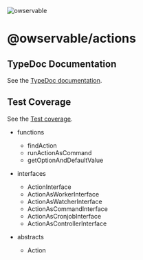![owservable](https://avatars0.githubusercontent.com/u/87773159?s=75)

# @owservable/actions

## TypeDoc Documentation

See the <a href="https://owservable.github.io/actions/docs/" target="_blank">TypeDoc documentation</a>.

## Test Coverage

See the <a href="https://owservable.github.io/actions/coverage/" target="_blank">Test coverage</a>.

- functions
	- findAction
	- runActionAsCommand
	- getOptionAndDefaultValue


- interfaces
	- ActionInterface
	- ActionAsWorkerInterface
	- ActionAsWatcherInterface
	- ActionAsCommandInterface
	- ActionAsCronjobInterface
	- ActionAsControllerInterface


- abstracts
    - Action
